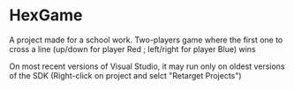 # HexGame
A project made for a school work. Two-players game where the first one to cross a line (up/down for player Red ; left/right for player Blue) wins

On most recent versions of Visual Studio, it may run only on oldest versions of the SDK (Right-click on project and selct "Retarget Projects")
